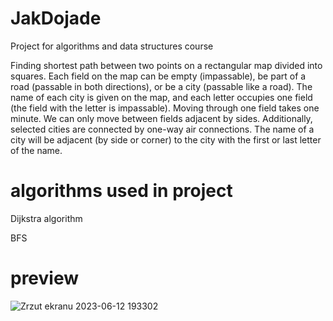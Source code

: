 # JakDojade
Project for algorithms and data structures course

Finding shortest path between two points on a rectangular map divided into squares. Each field on the map can be empty (impassable), be part of a road (passable in both directions), or be a city (passable like a road). The name of each city is given on the map, and each letter occupies one field (the field with the letter is impassable). Moving through one field takes one minute. We can only move between fields adjacent by sides. Additionally, selected cities are connected by one-way air connections. The name of a city will be adjacent (by side or corner) to the city with the first or last letter of the name.
# algorithms used in project
Dijkstra algorithm

BFS
 
# preview

![Zrzut ekranu 2023-06-12 193302](https://github.com/SzymonLiszewski/JakDojade/assets/110538257/a1d65dd3-c03d-477c-93bc-bf8e91d2c964)

